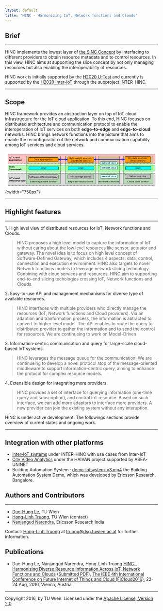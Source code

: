 ```yaml
---
layout: default
title: "HINC - Harmonizing IoT, Network functions and Clouds"
---
```



## Brief

---

HINC implements the lowest layer of [the SINC Concept](http://sincconcept.github.io) by interfacing to different providers to obtain resource metadata and to control resources. In this view, HINC aims at supporting the slice concept by not only managing resources but also enabling the interoperability of resources.

HINC work is initially supported by the [H2020 U-Test](www.u-test.eu) and currently is supported by the [H2020 Inter-IoT](http://www.inter-iot-project.eu/) through the subproject INTER-HINC.  


----

## Scope

HINC framework provides an abstraction layer on top of IoT cloud infrastructure for the IoT cloud application. To this end, HINC focuses on distributed architecture and communication protocol to enable the interoperation of IoT services on both **edge-to-edge** and **edge-to-cloud** networks. HINC brings network functions into the picture that aims to enable the reconfiguration of the network and communication capability among IoT services and cloud services.

![scope](images/scope.png "The deployment scope of HINC framework"){:width="750px"}




----

## Highlight features
----
  
1\. High level view of distributed resources for IoT, Network functions and Clouds.

> HINC proposes a high level model to capture the information of IoT without caring about the low level resources like sensor, actuator and gateway. The novel idea is to focus on high level concept of Software-Defined Gateway, which includes 4 aspects: data, control, connection and execution environment. HINC also targets to novel Network functions models to leverage network slicing technology. Conbining with cloud services and resources, HINC aim to supporting end-to-end slicing techologies crossing IoT, Network functions and Clouds.

2\. Easy-to-use API and management mechanisms for diverse type of available resources.

> HINC interfaces with multiple providers who directly manage the resources (IoT, Network functions and Cloud providers). Via an adaption and tranformation process, the information is abtracted to convert to higher level model. The API enables to route the query to distributed provider to gather the information and to send the control for resources. We are continueing to work on Model-Driven

3\. Information-centric communication and query for large-scale cloud-based IoT systems.

> HINC leverages the message queue for the communication. We are continueing to develop a novel protocol atop of the message-oriented middleware to support information-centric query, aiming to enhance the protocol for complex resource models.

4\. Extensible design for integrating more providers.

> HINC provides a set of interface for querying information (one-time query and subscription), and control IoT resource. Based on such interface, we can add more adaptors to interface more providers. A new provider can join the existing system without any interuption.

HINC is under active development. The followings sections provide overview of current states and ongoing work.


---
## Integration with other platforms

- [Inter-IoT systems](http://www.inter-iot-project.eu) under INTER-HINC with use cases from Inter-IoT
- [City Video Analytics](http://haivanuni.github.io/haivan) under the HAIVAN project supported by ASEA-UNINET
- Building Automation System : [demo-iotsystem-v3.mp4](images/demo-iotsystem-v3.mp4) the Building Automation System Demo, which was developed by Ericsson Research, Bangalore.

## Authors and Contributors
---

- [Duc-Hung Le](http://dsg.tuwien.ac.at/staff/dle/), TU Wien
- [Hong-Linh Truong](http://dsg.tuwien.ac.at/staff/truong/), TU Wien (contact)
- [Nanjangud Narendra](https://sites.google.com/site/ncnaren/), Ericsson Research India


Contact: [Hong-Linh Truong](http://dsg.tuwien.ac.at/staff/truong/) at truong@dsg.tuwien.ac.at for further information.

## Publications

- Duc-Hung Le, Nanjangud Narendra, Hong-Linh Truong [HINC - Harmonizing Diverse Resource Information Across IoT, Network Functions and Clouds](http://bit.ly/1Y36tIY) ([Submitted PDF](http://bit.ly/1Y36tIY)), [The IEEE 4th International Conference on Future Internet of Things and Cloud (FiCloud2016)](http://www.ficloud.org/2016/), 22-24 Aug, 2016, Vienna, Austria

---

Copyright 2016, by TU Wien. Licensed under the [Apache License, Version 2.0](http://www.apache.org/licenses/LICENSE-2.0).
